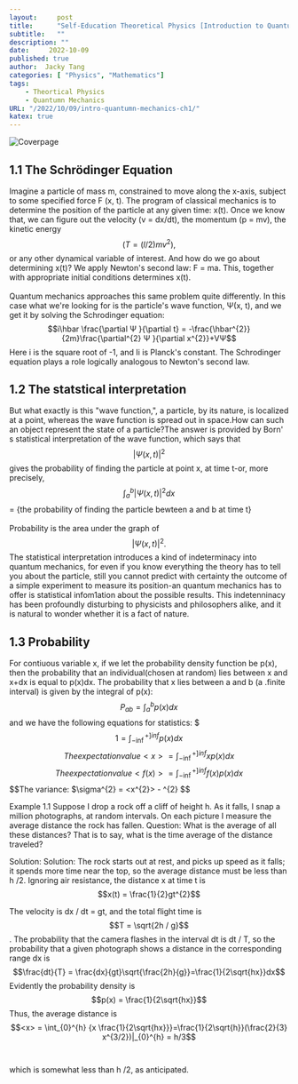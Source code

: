 ```yaml
---
layout:     post
title:      "Self-Education Theoretical Physics [Introduction to Quantumn Mechanics] Chapter 1: The Wave Function"
subtitle:   ""
description: ""
date:     2022-10-09
published: true
author:  Jacky Tang
categories: [ "Physics", "Mathematics"]
tags:
    - Theortical Physics
    - Quantumn Mechanics
URL: "/2022/10/09/intro-quantumn-mechanics-ch1/"
katex: true
---
```


<!--more-->
![Coverpage](/img/intro-quantumn-mechanics/cover.png)
  ##  1.1 The Schrödinger Equation
Imagine a particle of mass m, constrained to move along the x-axis, subject to some specified force F (x, t). The program of classical mechanics is to determine the position of the particle at any given time: x(t).
Once we know that, we can figure out the velocity (v = dx/dt), the momentum (p = mv), the kinetic energy $$(T = (l/2)mv^{2}),$$ or any other dynamical variable of interest. And how do we go about determining x(t)?
We apply Newton's second law: F = ma. This, together with appropriate initial conditions determines x(t).<br/>  
Quantum mechanics approaches this same problem quite differently. In this case what we're looking for is the particle's wave function, Ψ(x, t), and we get it by solving the Schrodinger equation: 
$$i\hbar \frac{\partial Ψ }{\partial t} = -\frac{\hbar^{2}}{2m}\frac{\partial^{2} Ψ }{\partial x^{2}}+VΨ$$
Here i is the square root of -1, and Ii is Planck's constant.
The Schrodinger equation plays a role logically analogous to Newton's second law.

  ## 1.2 The statstical interpretation
But what exactly is this "wave function,", a particle, by its nature, is localized at a point, whereas the wave function is spread out in space.How can such an object represent the state of a particle?The answer
is provided by Born' s statistical interpretation of the wave function, which says that $$|Ψ(x, t)|^{2}$$ gives the probability of finding the particle at point x, at time t-or,
more precisely, 
$$\int_{a}^{b}{|Ψ(x, t)|^{2}} dx$$ = {the probability of finding the particle bewteen a and b at time t}<br/>  
Probability is the area under the graph of $$|Ψ(x, t)|^{2}.$$
The statistical interpretation introduces a kind of indeterminacy into quantum mechanics, for even if you know everything the theory has to tell you about
the particle, still you cannot predict with certainty the outcome of a simple experiment to measure its position-an quantum mechanics has to offer is statistical infom1ation about the possible results. This indetenninacy
has been profoundly disturbing to physicists and philosophers alike, and it is natural to wonder whether it is a fact of nature.

  ## 1.3 Probability
For contiuous variable x, if we let the probability density function be p(x), then the probability that an individual(chosen at random) lies between x and x+dx is equal to p(x)dx.
The probability that x lies between a and b (a .finite interval) is given by the integral of p(x): $$P_{ab}=\int_{a}^{b}{p(x)} dx$$ and we have the following equations for statistics:
$$$1=\int_{-\inf}^{+]inf}{p(x)} dx$$
$$The expectation value <x>=\int_{-\inf}^{+]inf}{xp(x)} dx$$
$$The expectation value <f(x)>=\int_{-\inf}^{+]inf}{f(x)p(x)} dx$$
$$The variance: $\sigma^{2} = <x^{2}> - <x>^{2} $$

Example 1.1 Suppose I drop a rock off a cliff of height h. As it falls, I snap a million photographs, at random intervals. On each picture I measure the average distance the rock has fallen. Question: What is the average of all these distances?
That is to say, what is the time average of the distance traveled?

Solution: Solution: The rock starts out at rest, and picks up speed as it falls; it spends more time near the top, so the average distance must be less than h /2. Ignoring air resistance, the distance x at time t is 
$$x(t) = \frac{1}{2}gt^{2}$$

The velocity is dx / dt = gt, and the total flight time is $$T = \sqrt{2h / g}$$. The probability that the camera flashes in the interval dt is dt / T, so the probability that a given photograph shows a distance in the corresponding 
range dx is $$\frac{dt}{T} = \frac{dx}{gt}\sqrt{\frac{2h}{g}}=\frac{1}{2\sqrt{hx}}dx$$
Evidently the probability density is
$$p(x) = \frac{1}{2\sqrt{hx}}$$
Thus, the average distance is $$<x> = \int_{0}^{h} {x \frac{1}{2\sqrt{hx}}}=\frac{1}{2\sqrt{h}}(\frac{2}{3} x^{3/2})|_{0}^{h} = h/3$$ <br/>  
which is somewhat less than h /2, as anticipated.